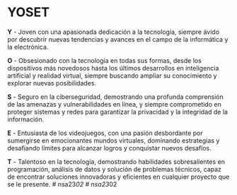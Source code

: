 # YOSET

**Y** - Joven con una apasionada dedicación a la tecnología, siempre ávido por descubrir nuevas tendencias y avances en el campo de la informática y la electrónica.

**O** - Obsesionado con la tecnología en todas sus formas, desde los dispositivos más novedosos hasta los últimos desarrollos en inteligencia artificial y realidad virtual, siempre buscando ampliar su conocimiento y explorar nuevas posibilidades.

**S** - Seguro en la ciberseguridad, demostrando una profunda comprensión de las amenazas y vulnerabilidades en línea, y siempre comprometido en proteger sistemas y redes para garantizar la privacidad y la integridad de la información.

**E** - Entusiasta de los videojuegos, con una pasión desbordante por sumergirse en emocionantes mundos virtuales, dominando estrategias y desafiando límites para alcanzar logros y conquistar nuevos desafíos.

**T** - Talentoso en la tecnología, demostrando habilidades sobresalientes en programación, análisis de datos y solución de problemas técnicos, capaz de encontrar soluciones innovadoras y eficientes en cualquier proyecto que se le presente.
#   n s a 2 3 _ 0 2  
 #   n s a 2 3 _ 0 2  
 